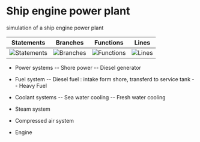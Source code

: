 # Ship engine power plant
simulation of a ship engine power plant


| Statements                  | Branches                | Functions                 | Lines                |
| --------------------------- | ----------------------- | ------------------------- | -------------------- |
| ![Statements](https://img.shields.io/badge/Coverage-100%25-brightgreen.svg) | ![Branches](https://img.shields.io/badge/Coverage-100%25-brightgreen.svg) | ![Functions](https://img.shields.io/badge/Coverage-100%25-brightgreen.svg) | ![Lines](https://img.shields.io/badge/Coverage-100%25-brightgreen.svg)    |

- Power systems
-- Shore power
-- Diesel generator

- Fuel system
-- Diesel fuel : intake form shore, transferd to  service tank
-- Heavy Fuel

- Coolant systems
-- Sea water cooling
-- Fresh water cooling

- Steam system

- Compressed air system

- Engine
